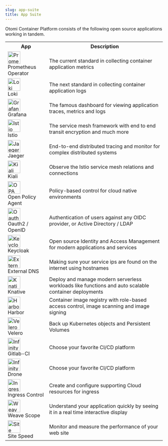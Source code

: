```yaml
---
slug: app-suite
title: App Suite
---
```


Otomi Container Platform consists of the following open source applications working in tandem.

<table id="t01">

<tr>
<th id="th01">App</th>
<th id="th02">Description</th>
</tr>

<tr>
<td id="th01"><a href="https://www.prometheus.io/" target="_blank"><img src="/otomi/img/prometheus_logo.png" alt="Prometheus Operator" width="40"/></a> <br />Prometheus Operator</td>
<td id="th02">The current standard in collecting container application metrics</td>
</tr>

<tr>
<td id="th01"><a href="https://grafana.com/oss/loki/" target="_blank"><img src="/otomi/img/loki_logo.svg" alt="Loki" width="40"/></a> <br />
Loki</td>
<td id="th02">The next standard in collecting container application logs</td>
</tr>

<tr>
<td id="th01"><a href="https://www.grafana.com/" target="_blank"><img src="/otomi/img/grafana_logo.png" alt="Grafana" width="40"/></a> <br />
Grafana</td>
<td id="th02">The famous dashboard for viewing application traces, metrics and logs</td>
</tr>

<tr>
<td id="th01"><a href="https://www.istio.io/" target="_blank"><img src="/otomi/img/istio_logo.png" alt="Istio" width="40"/></a> <br />
Istio</td>
<td id="th02">The service mesh framework with end to end transit encryption and much more</td>
</tr>

<tr>
<td id="th01"><a href="https://www.jaegertracing.io/" target="_blank"><img src="/otomi/img/jaeger_logo.png" alt="Jaeger" width="40"/></a> <br />
Jaeger</td>
<td id="th02">End-to-end distributed tracing and monitor for complex distributed systems</td>
</tr>

<tr>
<td id="th01"><a href="https://www.kiali.io/" target="_blank"><img src="/otomi/img/kiali_logo.png" alt="Kiali" width="40"/></a> <br />
Kiali</td>
<td id="th02">Observe the Istio service mesh relations and connections</td>
</tr>

<tr>
<td id="th01"><a href="https://www.openpolicyagent.org/" target="_blank"><img src="/otomi/img/opa_logo.png" alt="OPA" width="40"/></a> <br />
Open Policy Agent</td>
<td id="th02">Policy-based control for cloud native environments</td>
</tr>

<tr>
<td id="th01"><a href="https://www.openid.net/" target="_blank"><img src="/otomi/img/openid_logo.svg" alt="Oauth2 / OpenID" width="40"/> </a><br />
Oauth2 / OpenID</td>
<td id="th02">Authentication of users against any OIDC provider, or Active Directory / LDAP</td>
</tr>

<tr>
<td id="th01"><a href="https://www.keycloak.org/" target="_blank"><img src="/otomi/img/keycloak_logo.svg" alt="Keycloak" width="40"/> </a><br />
Keycloak</td>
<td id="th02">Open source Identity and Access Management for modern applications and services</td>
</tr>

<tr>
<td id="th01"><a href="https://github.com/helm/charts/tree/master/stable/external-dns" target="_blank"><img src="/otomi/img/kubernetes_logo.svg" alt="External DNS" width="40"/> </a><br />
External DNS</td>
<td id="th02">Making sure your service ips are found on the internet using hostnames</td>
</tr>

<tr>
<td id="th01"><a href="https://www.knative.dev/" target="_blank"><img src="/otomi/img/knative_logo.png" alt="Knative" width="40"/> </a><br />
Knative</td>
<td id="th02">Deploy and manage modern serverless workloads like functions and auto scalable container deployments</td>
</tr>

<tr>
<td id="th01"><a href="https://www.goharbor.io/" target="_blank"><img src="/otomi/img/harbor_logo.png" alt="Harbor" width="40"/> </a><br />
Harbor</td>
<td id="th02">Container image registry with role-based access control, image scanning and image signing</td>
</tr>

<tr>
<td id="th01"><a href="https://www.velero.io/" target="_blank"><img src="/otomi/img/velero_logo.png" alt="Velero" width="40"/> </a><br />
Velero</td>
<td id="th02">Back up Kubernetes objects and Persistent Volumes</td>
</tr>

<tr>
<td id="th01"><a href="https://gitlab.com/" target="_blank"><img src="/otomi/img/gitlab_logo.svg" alt="Infinity icon" width="40"/> </a><br />
Gitlab-CI</td>
<td id="th02">Choose your favorite CI/CD platform</td>
</tr>

<tr>
<td id="th01"><a href="https://drone.io/" target="_blank"><img src="/otomi/img/drone_logo.svg" alt="Infinity icon" width="40"/> </a><br />
Drone</td>
<td id="th02">Choose your favorite CI/CD platform</td>
</tr>

<tr>
<td id="th01"><a href="https://kubernetes.io/docs/concepts/services-networking/ingress/" target="_blank"><img src="/otomi/img/ingress_logo.png" alt="Ingress Control" width="40"/> </a><br />
Ingress Control</td>
<td id="th02">Create and configure supporting Cloud resources for ingress</td>
</tr>

<tr>
<td id="th01"><a href="https://www.weave.works/oss/scope/" target="_blank"><img src="/otomi/img/weave_logo.png" alt="Weave Scope" width="40"/> </a><br />
Weave Scope</td>
<td id="th02">Understand your application quickly by seeing it in a real time interactive display</td>
</tr>

<tr>
<td id="th01"><a href="https://www.sitespeed.io/" target="_blank"><img src="/otomi/img/sitespeed.png" alt="Site Speed" width="40"/></a> <br />Site Speed</td>
<td id="th02">Monitor and measure the performance of your web site</td>
</tr>

</table>
